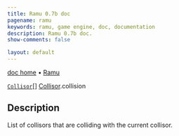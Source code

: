 ```yaml
---
title: Ramu 0.7b doc
pagename: ramu
keywords: ramu, game engine, doc, documentation
description: Ramu 0.7b doc.
show-comments: false

layout: default
---
```

[doc home](home) &#8226; [Ramu](../)  

[``Collisor``](Collisor)\[\] [Collisor](Collisor).collision

## Description
List of collisors that are colliding with the current collisor.
